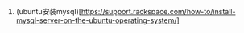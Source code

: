 1. (ubuntu安装mysql)[https://support.rackspace.com/how-to/install-mysql-server-on-the-ubuntu-operating-system/]